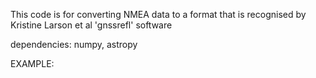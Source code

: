 This code is for converting NMEA data to a format that is recognised by Kristine Larson et al 'gnssrefl' software

dependencies: numpy, astropy

EXAMPLE:

